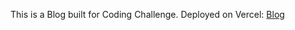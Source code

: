 This is a Blog built for Coding Challenge.
Deployed on Vercel: [Blog](https://blog-one-eosin-42.vercel.app/)
